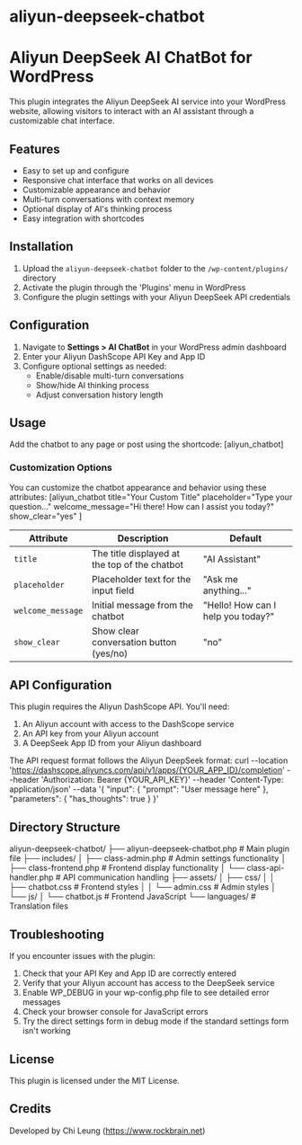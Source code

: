 # aliyun-deepseek-chatbot
# Aliyun DeepSeek AI ChatBot for WordPress

This plugin integrates the Aliyun DeepSeek AI service into your WordPress website, allowing visitors to interact with an AI assistant through a customizable chat interface.

## Features

- Easy to set up and configure
- Responsive chat interface that works on all devices
- Customizable appearance and behavior
- Multi-turn conversations with context memory
- Optional display of AI's thinking process
- Easy integration with shortcodes

## Installation

1. Upload the `aliyun-deepseek-chatbot` folder to the `/wp-content/plugins/` directory
2. Activate the plugin through the 'Plugins' menu in WordPress
3. Configure the plugin settings with your Aliyun DeepSeek API credentials

## Configuration

1. Navigate to **Settings > AI ChatBot** in your WordPress admin dashboard
2. Enter your Aliyun DashScope API Key and App ID
3. Configure optional settings as needed:
   - Enable/disable multi-turn conversations
   - Show/hide AI thinking process
   - Adjust conversation history length

## Usage

Add the chatbot to any page or post using the shortcode:
[aliyun_chatbot]

### Customization Options

You can customize the chatbot appearance and behavior using these attributes:
[aliyun_chatbot
title="Your Custom Title"
placeholder="Type your question..."
welcome_message="Hi there! How can I assist you today?"
show_clear="yes"
]

| Attribute | Description | Default |
|-----------|-------------|---------|
| `title` | The title displayed at the top of the chatbot | "AI Assistant" |
| `placeholder` | Placeholder text for the input field | "Ask me anything..." |
| `welcome_message` | Initial message from the chatbot | "Hello! How can I help you today?" |
| `show_clear` | Show clear conversation button (yes/no) | "no" |

## API Configuration

This plugin requires the Aliyun DashScope API. You'll need:

1. An Aliyun account with access to the DashScope service
2. An API key from your Aliyun account
3. A DeepSeek App ID from your Aliyun dashboard

The API request format follows the Aliyun DeepSeek format:
curl --location 'https://dashscope.aliyuncs.com/api/v1/apps/{YOUR_APP_ID}/completion' 
--header 'Authorization: Bearer {YOUR_API_KEY}' 
--header 'Content-Type: application/json' 
--data '{
"input": {
"prompt": "User message here"
},
"parameters": {
"has_thoughts": true
}
}'

## Directory Structure
aliyun-deepseek-chatbot/
├── aliyun-deepseek-chatbot.php       # Main plugin file
├── includes/
│   ├── class-admin.php               # Admin settings functionality
│   ├── class-frontend.php            # Frontend display functionality
│   └── class-api-handler.php         # API communication handling
├── assets/
│   ├── css/
│   │   ├── chatbot.css               # Frontend styles
│   │   └── admin.css                 # Admin styles
│   └── js/
│       └── chatbot.js                # Frontend JavaScript
└── languages/                        # Translation files

## Troubleshooting

If you encounter issues with the plugin:

1. Check that your API Key and App ID are correctly entered
2. Verify that your Aliyun account has access to the DeepSeek service
3. Enable WP_DEBUG in your wp-config.php file to see detailed error messages
4. Check your browser console for JavaScript errors
5. Try the direct settings form in debug mode if the standard settings form isn't working

## License

This plugin is licensed under the MIT License.

## Credits

Developed by Chi Leung (https://www.rockbrain.net)
